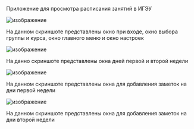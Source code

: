 Приложение для просмотра расписания занятий в ИГЭУ


![изображение](https://user-images.githubusercontent.com/96699841/195131808-cae6334c-f562-42b9-a626-65520a39e707.png)


На данном скриншоте представлены окно при входе, окно выбора группы и курса, окно главного меню и окно настроек


![изображение](https://user-images.githubusercontent.com/96699841/195131971-51dccf9d-eeab-405b-81a4-87dd07a13278.png)


На данно скриншоте представлены окна дней первой и второй недели



![изображение](https://user-images.githubusercontent.com/96699841/195132019-67dd919c-0881-4002-8b69-21617afbfbfd.png)


На данном скриншоте представлены окна для добавления заметок на дни первой недели


![изображение](https://user-images.githubusercontent.com/96699841/195132069-108ab2eb-84e0-44ef-a4c0-f63ebcfa7305.png)


На данном скриншоте представлены окна для добавления заметок на дни второй недели

